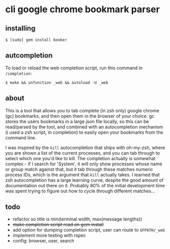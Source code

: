 cli google chrome bookmark parser
=================================


## installing

    $ [sudo] gem install booker


## autcompletion
To load or reload the web completion script, run this command in `/completion`:

    $ make && unfunction _web && autoload -U _web


## about
This is a tool that allows you to tab complete (in zsh only) google chrome (gc)
bookmarks, and then open them in the browser of your choice. gc stores the
users bookmarks in a large json file locally, so this can be read/parsed by the
tool, and combined with an autocompletion mechanism (i used a zsh script, in
completion) to easily open your bookmarks from the command line.

I was inspired by the `kill` autocompletion that ships with oh-my-zsh, where
you are shown a list of the current processes, and you can tab through to
select which one you'd like to kill. The completion actually is somewhat
complex - if I search for 'System', it will only show processes whose name or
group match against that, but it tab through these matches numeric process IDs,
which is the argument that `kill` actually takes. I learned that zsh
autocompletion has a large learning curve, despite the good amount of
documentation out there on it. Probably 80% of the initial development time was
spent trying to figure out how to cycle through different matches...


## todo
- refactor so title is min(terminal width, max(message lengths))
- ~~make completion script read on gem install~~
- add option for dumping completion script, user can route to `$FPATH/_web`
- implement more testing with rspec
- config: browser, user, search
